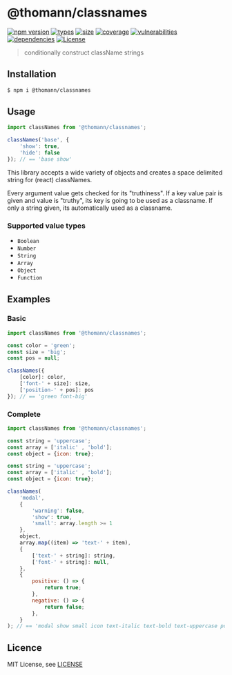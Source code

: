 <h1 align="left">@thomann/classnames</h1>

[![npm version][npm-src]][npm-href]
[![types][types-src]][types-href]
[![size][size-src]][size-href]
[![coverage][coverage-src]][coverage-href]
[![vulnerabilities][vulnerabilities-src]][vulnerabilities-href]
[![dependencies][dep-src]][dep-href]
[![License][license-src]][license-href]

> conditionally construct className strings

## Installation
```bash
$ npm i @thomann/classnames
```

## Usage
```js
import classNames from '@thomann/classnames';

classNames('base', {
    'show': true,
    'hide': false
}); // == 'base show'
```
This library accepts a wide variety of objects and creates a space delimited string for (react) classNames.

Every argument value gets checked for its "truthiness".
If a key value pair is given and value is "truthy", its key is going to be used as a classname.
If only a string given, its automatically used as a classname.

### Supported value types
- `Boolean`
- `Number`
- `String`
- `Array`
- `Object`
- `Function`

## Examples
### Basic
```js
import classNames from '@thomann/classnames';

const color = 'green';
const size = 'big';
const pos = null;

classNames({
    [color]: color,
    ['font-' + size]: size,
    ['position-' + pos]: pos
}); // == 'green font-big'
```

### Complete
```js
import classNames from '@thomann/classnames';

const string = 'uppercase';
const array = ['italic' , 'bold'];
const object = {icon: true};

const string = 'uppercase';
const array = ['italic' , 'bold'];
const object = {icon: true};

classNames(
    'modal',
    {
        'warning': false,
        'show': true,
        'small': array.length >= 1
    },
    object,
    array.map((item) => 'text-' + item),
    {
        ['text-' + string]: string,
        ['font-' + string]: null,
    },
    {
        positive: () => {
            return true;
        },
        negative: () => {
            return false;
        },
    }
); // == 'modal show small icon text-italic text-bold text-uppercase positive'
```

## Licence
MIT License, see [LICENSE](./LICENSE)

[npm-src]: https://badgen.net/npm/v/@thomann/classnames
[npm-href]: https://www.npmjs.com/package/@thomann/classnames
[size-src]: https://badgen.net/packagephobia/install/@thomann/classnames
[size-href]: https://packagephobia.com/result?p=@thomann/classnames
[types-src]: https://badgen.net/npm/types/@thomann/classnames
[types-href]: https://www.npmjs.com/package/@thomann/classnames
[coverage-src]: https://coveralls.io/repos/github/thomn/classnames/badge.svg?branch=master
[coverage-href]: https://coveralls.io/github/thomn/classnames?branch=master
[vulnerabilities-src]: https://snyk.io/test/github/thomn/classnames/badge.svg
[vulnerabilities-href]: https://snyk.io/test/github/thomn/classnames
[dep-src]: https://img.shields.io/librariesio/release/npm/@thomann/classnames
[dep-href]: https://img.shields.io/librariesio/release/npm/@thomann/classnames
[license-src]: https://badgen.net/github/license/thomn/classnames
[license-href]: LICENSE
